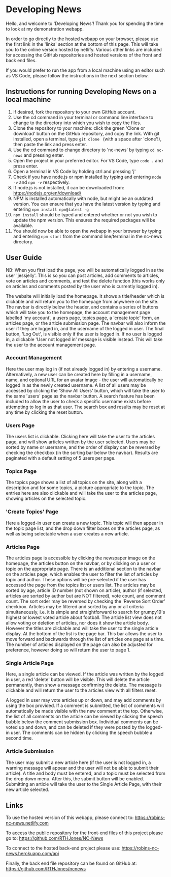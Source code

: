 # Developing News #

Hello, and welcome to 'Developing News'! Thank you for spending the time to look at my demonstration webapp. 

In order to go directly to the hosted webapp on your browser, please use the first link in the 'links' section at the bottom of this page. This will take you to the online version hosted by netlify. Various other links are included for accessing the GitHub repositories and hosted versions of the front and back end files. 

If you would prefer to run the app from a local machine using an editor such as VS Code, please follow the instructions in the next section below.

## Instructions for running Developing News on a local machine ##

1. If desired, fork the repository to your own GitHub account.
2. Use the cd command in your terminal or command line interface to change to the directory into which you wish to copy the files.
3. Clone the repository to your machine: click the green 'Clone or download' button on the GitHub repository, and copy the link. With git installed, open a terminal, type `git clone ` (with a space after 'clone'!), then paste the link and press enter. 
4. Use the cd command to change directory to 'nc-news' by typing `cd nc-news` and pressing enter.
5. Open the project in your preferred editor. For VS Code, type `code .` and press enter.
6. Open a terminal in VS Code by holding ctrl and pressing 'j'
7. Check if you have node.js or npm installed by typing and entering `node -v` and `npm -v` respectively.
8. If node.js is not installed, it can be downloaded from: https://nodejs.org/en/download/
9. NPM is installed automatically with node, but might be an outdated version. You can ensure that you have the latest version by typing and entering `npm install npm@latest -g`
10. `npm install` should be typed and entered whether or not you wish to update the npm version. This ensures the required packages will be available.
11. You should now be able to open the webapp in your browser by typing and entering `npm start` from the command line/terminal in the nc-news directory.

## User Guide ##

NB: When you first load the page, you will be automatically logged in as the user 'jessjelly'. This is so you can post articles, add comments to articles, vote on articles and comments, and test the delete function (this works only on articles and comments posted by the user who is currently logged in).

The website will initially load the homepage. It shows a title/header which is clickable and will return you to the homepage from anywhere on the site. The navbar is directly below the header, and contains a series of buttons which will take you to the homepage, the account management page labelled 'my account', a users page, topics page, a 'create topic' form, an articles page, or the article submission page. The navbar will also inform the user if they are logged in, and the username of the logged in user. The final button, 'Log Out', is visible only if the user is logged in. If no user is logged in, a clickable 'User not logged in' message is visible instead. This will take the user to the account management page.


### Account Management ###

Here the user may log in (if not already logged in) by entering a username. Alternatively, a new user can be created here by filling in a username, name, and optional URL for an avatar image - the user will automatically be logged in as the newly created username. A list of all users may be accessed by clicking the 'Show All Users' button, which will take the user to the same 'users' page as the navbar button. A search feature has been included to allow the user to check a specific username exists before attempting to log in as that user. The search box and results may be reset at any time by clicking the reset button.


### Users Page ###

The users list is clickable. Clicking here will take the user to the articles page, and will show articles written by the user selected. Users may be sorted by name or username, and the order of display can be reversed by checking the checkbox (in the sorting bar below the navbar). Results are paginated with a default setting of 5 users per page.


### Topics Page ###

The topics page shows a list of all topics on the site, along with a description and for some topics, a picture appropriate to the topic. The entries here are also clickable and will take the user to the articles page, showing articles on the selected topic.


### 'Create Topics' Page ###

Here a logged-in user can create a new topic. This topic will then appear in the topic page list, and the drop down filter boxes on the articles page, as well as being selectable when a user creates a new article.

### Articles Page ###

The articles page is accessible by clicking the newspaper image on the homepage, the articles button on the navbar, or by clicking on a user or topic on the appropriate page. There is an additional section to the navbar on the articles page, which enables the user to filter the list of articles by topic and author. These options will be pre-selected if the user has accessed the page from the topics list or users list. The articles may be sorted by age, article ID number (not shown on article), author (if selected, articles are sorted by author but are NOT filtered), vote count, and comment count. The sort order may be reversed by checking the 'Reverse Sort Order' checkbox. Articles may be filtered and sorted by any or all criteria simultaneously, i.e. it is simple and straightforward to search for grumpy19's highest or lowest voted article about football. The article list view does not allow voting or deletion of articles, nor does it show the article body. However the titles are clickable and will take the user to the single article display. At the bottom of the list is the page bar. This bar allows the user to move forward and backwards through the list of articles one page at a time. The number of articles displayed on the page can also be adjusted for preference, however doing so will return the user to page 1.

### Single Article Page ###

Here, a single article can be viewed. If the article was written by the logged in user, a red 'delete' button will be visible. This will delete the article permanently, then show a message confirming the delete. The message is clickable and will return the user to the articles view with all filters reset. 

A logged in user may vote articles up or down, and may add comments by using the box provided. If a comment is submitted, the list of comments will automatically be made visible with the new comment at the top. Otherwise, the list of all comments on the article can be viewed by clicking the speech bubble below the comment submission box. Individual comments can be voted up and down, and can be deleted if they were posted by the logged-in user. The comments can be hidden by clicking the speech bubble a second time.


### Article Submission ###

The user may submit a new article here (if the user is not logged in, a warning message will appear and the user will not be able to submit their article). A title and body must be entered, and a topic must be selected from the drop down menu. After this, the submit button will be enabled. Submitting an article will take the user to the Single Article Page, with their new article selected.

## Links ##

To use the hosted version of this webapp, please connect to: https://robins-nc-news.netlify.com

To access the public repository for the front-end files of this project please go to: https://github.com/RTHJones/NC-News

To connect to the hosted back-end project please use: https://robins-nc-news.herokuapp.com/api

Finally, the back end file repository can be found on GitHub at: https://github.com/RTHJones/ncnews